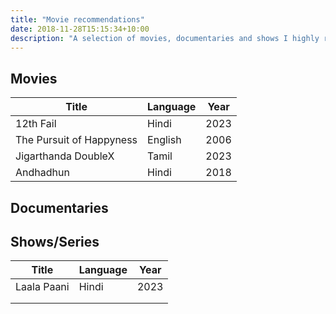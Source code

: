 ```yaml
---
title: "Movie recommendations"
date: 2018-11-28T15:15:34+10:00
description: "A selection of movies, documentaries and shows I highly recommend everyone to watch. 🎬"
---
```

## Movies
| **Title**                | **Language** | **Year** |
|--------------------------|--------------|----------|
| 12th Fail                | Hindi        | 2023     |
| The Pursuit of Happyness | English      | 2006     |
| Jigarthanda DoubleX      | Tamil        | 2023     |
| Andhadhun                | Hindi        | 2018     |

## Documentaries


## Shows/Series
| **Title**                | **Language** | **Year** |
|--------------------------|--------------|----------|
| Laala Paani              | Hindi        | 2023     |
|                          |              |          |
|                          |              |          |